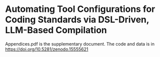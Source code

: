 # Automating Tool Configurations for Coding Standards via DSL-Driven, LLM-Based Compilation

Appendices.pdf is the supplementary document.
The code and data is in https://doi.org/10.5281/zenodo.15555621
